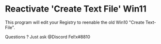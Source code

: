 # Reactivate 'Create Text File' Win11
This program will edit your Registry to reenable the old Win10 "Create Text-File".

Questions ? Just ask @Discord Fel!x#8810
